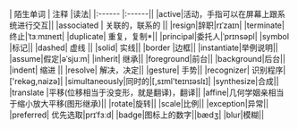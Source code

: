 | 陌生单词 | 注释	   |读法|
|:------ |:------||
|active|活动，手指可以在屏幕上跟系统进行交互||
|associated | 关联的，联系的 ||
|resign|辞职|rɪˈzaɪn|
|terminate|终止|ˈtɜːmɪneɪt|
|duplicate| 重复，复制*||
|principal|委托人|ˈprɪnsəpl|
|symbol |标记||
|dashed| 虚线  ||
|solid| 实线||
|border |边框||
|instantiate|举例说明||
|assume|假定|əˈsjuːm|
|inherit| 继承||
|foreground|前台||
|background|后台||
|indent| 缩进 ||
|resolve| 解决，决定||
|gesture| 手势||
|recognizer|  识别程序|['rekəg,naizə]|
|simultaneously|同时的|[,sɪml'teɪnɪəslɪ]|
|synthesize|合成||
|translate |平移(位移相当于没变形，就是翻译)，翻译||
|affine|几何学姻亲相当于缩小放大平移(图形继承)||
|rotate|旋转||
|scale|比例||
|exception|异常||
|preferred| 优先选取|prɪˈfɜːd|
|badge|图标上的数字||bædʒ|
|blur|模糊||


